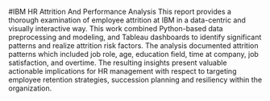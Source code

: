 #IBM HR Attrition And Performance Analysis
This report provides a thorough examination of employee attrition at IBM in a data-centric 
and visually interactive way. This work combined Python-based data preprocessing and 
modeling, and Tableau dashboards to identify significant patterns and realize attrition risk 
factors. The analysis documented attrition patterns which included job role, age, education 
field, time at company, job satisfaction, and overtime. The resulting insights present valuable 
actionable implications for HR management with respect to targeting employee retention 
strategies, succession planning and resiliency within the organization.
